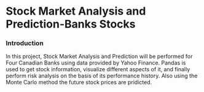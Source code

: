 # Stock Market Analysis and Prediction-Banks Stocks

### Introduction

In this project, Stock Market Analysis and Prediction will be performed for Four Canadian Banks using data provided by Yahoo Finance. Pandas is used to get stock information, visualize different aspects of it, and finally perform risk analysis on the basis of its performance history. Also using the Monte Carlo method the future stock prices are pridicted.
 
